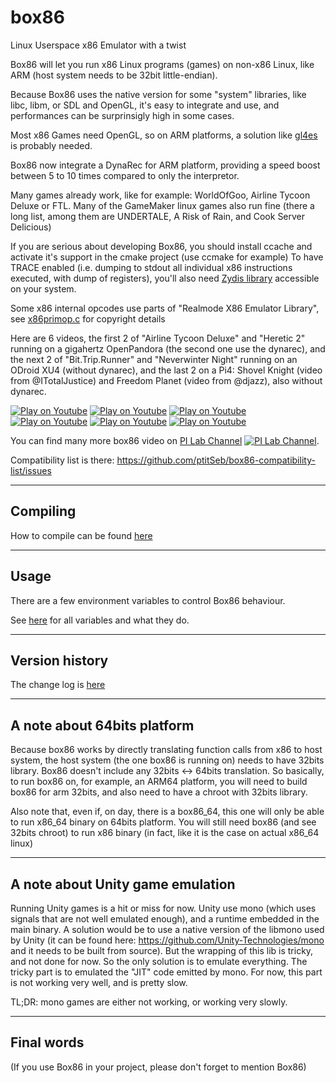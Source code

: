 # box86

Linux Userspace x86 Emulator with a twist

Box86 will let you run x86 Linux programs (games) on non-x86 Linux, like ARM (host system needs to be 32bit little-endian).

Because Box86 uses the native version for some "system" libraries, like libc, libm, or SDL and OpenGL, it's easy to integrate and use, and performances can be surprinsigly high in some cases.

Most x86 Games need OpenGL, so on ARM platforms, a solution like [gl4es](https://github.com/ptitSeb/gl4es) is probably needed.

Box86 now integrate a DynaRec for ARM platform, providing a speed boost between 5 to 10 times compared to only the interpretor.

Many games already work, like for example: WorldOfGoo, Airline Tycoon Deluxe or FTL. Many of the GameMaker linux games also run fine (there a long list, among them are UNDERTALE, A Risk of Rain, and Cook Server Delicious)

If you are serious about developing Box86, you should install ccache and activate it's support in the cmake project (use ccmake for example)
To have TRACE enabled (i.e. dumping to stdout all individual x86 instructions executed, with dump of registers), you'll also need [Zydis library](https://github.com/zyantific/zydis) accessible on your system.

Some x86 internal opcodes use parts of "Realmode X86 Emulator Library", see [x86primop.c](src/x86primop.c) for copyright details

Here are 6 videos, the first 2 of "Airline Tycoon Deluxe" and "Heretic 2" running on a gigahertz OpenPandora (the second one use the dynarec), and the next 2 of "Bit.Trip.Runner" and "Neverwinter Night" running on an ODroid XU4 (without dynarec), and the last 2 on a Pi4: Shovel Knight (video from @ITotalJustice) and Freedom Planet (video from @djazz), also without dynarec.

[![Play on Youtube](https://img.youtube.com/vi/bLt0hMoFDLk/3.jpg)](https://www.youtube.com/watch?v=bLt0hMoFDLk) [![Play on Youtube](https://img.youtube.com/vi/MM7kWYts7IA/3.jpg)](https://www.youtube.com/watch?v=MM7kWYts7IA) [![Play on Youtube](https://img.youtube.com/vi/8hr71S029Hg/1.jpg)](https://www.youtube.com/watch?v=8hr71S029Hg) [![Play on Youtube](https://img.youtube.com/vi/B4YN37z3-ws/1.jpg)](https://www.youtube.com/watch?v=B4YN37z3-ws) [![Play on Youtube](https://img.youtube.com/vi/xk8Q30mxqPg/1.jpg)](https://www.youtube.com/watch?v=xk8Q30mxqPg) [![Play on Youtube](https://img.youtube.com/vi/_QMRMVvYrqU/1.jpg)](https://www.youtube.com/watch?v=_QMRMVvYrqU)

You can find many more box86 video on [PI Lab Channel](https://www.youtube.com/channel/UCgfQjdc5RceRlTGfuthBs7g) [![PI Lab Channel](https://yt3.ggpht.com/a/AATXAJyMeWrgCjs78gr6To6yX4KtDPUCS7hsbX1rRA=s100-c-k-c0xffffffff-no-rj-mo)](https://www.youtube.com/channel/UCgfQjdc5RceRlTGfuthBs7g).

Compatibility list is there: https://github.com/ptitSeb/box86-compatibility-list/issues

----

Compiling
----
How to compile can be found [here](COMPILE.md)

----

Usage
----

There are a few environment variables to control Box86 behaviour.

See [here](USAGE.md) for all variables and what they do.

----

Version history
----

The change log is [here](CHANGELOG.md)

----

A note about 64bits platform
----

Because box86 works by directly translating function calls from x86 to host system, the host system (the one box86 is running on) needs to have 32bits library. Box86 doesn't include any 32bits <-> 64bits translation. So basically, to run box86 on, for example, an ARM64 platform, you will need to build box86 for arm 32bits, and also need to have a chroot with 32bits library.

Also note that, even if, on day, there is a box86_64, this one will only be able to run x86_64 binary on 64bits platform. You will still need box86 (and see 32bits chroot) to run x86 binary (in fact, like it is the case on actual x86_64 linux)

----

A note about Unity game emulation
----

Running Unity games is a hit or miss for now. Unity use mono (which uses signals that are not well emulated enough), and a runtime embedded in the main binary. A solution would be to use a native version of the libmono used by Unity (it can be found here: https://github.com/Unity-Technologies/mono and it needs to be built from source). But the wrapping of this lib is tricky, and not done for now. So the only solution is to emulate everything. The tricky part is to emulated the "JIT" code emitted by mono. For now, this part is not working very well, and is pretty slow.

TL;DR: mono games are either not working, or working very slowly.

----

Final words
----

(If you use Box86 in your project, please don't forget to mention Box86)
